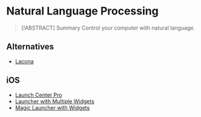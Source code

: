 # Natural Language Processing

> [!ABSTRACT] Summary
> Control your computer with natural language.

## Alternatives

- [Lacona](https://lacona.app/)

## iOS

- [Launch Center Pro](https://contrast.co/launch-center-pro/)
- [Launcher with Multiple Widgets](https://apps.apple.com/us/app/launcher-with-multiple-widgets/id905099592)
- [Magic Launcher with Widgets](https://apps.apple.com/us/app/magic-launcher-with-widgets/id978682976)
